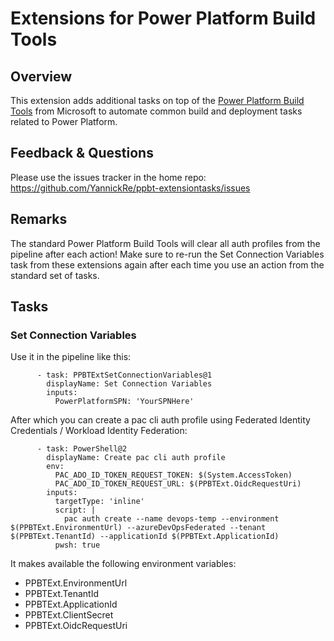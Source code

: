 **Extensions for Power Platform Build Tools**
==============================

## Overview
This extension adds additional tasks on top of the [Power Platform Build Tools](https://aka.ms/buildtoolsdoc) from Microsoft to automate common build and deployment tasks related to Power Platform.

## Feedback & Questions
Please use the issues tracker in the home repo: <https://github.com/YannickRe/ppbt-extensiontasks/issues>

## Remarks
The standard Power Platform Build Tools will clear all auth profiles from the pipeline after each action! Make sure to re-run the Set Connection Variables task from these extensions again after each time you use an action from the standard set of tasks.

## Tasks
### Set Connection Variables
Use it in the pipeline like this:
```
      - task: PPBTExtSetConnectionVariables@1
        displayName: Set Connection Variables
        inputs:
          PowerPlatformSPN: 'YourSPNHere'
```

After which you can create a pac cli auth profile using Federated Identity Credentials / Workload Identity Federation:
```
      - task: PowerShell@2
        displayName: Create pac cli auth profile
        env:
          PAC_ADO_ID_TOKEN_REQUEST_TOKEN: $(System.AccessToken)
          PAC_ADO_ID_TOKEN_REQUEST_URL: $(PPBTExt.OidcRequestUri)
        inputs:
          targetType: 'inline'
          script: |
            pac auth create --name devops-temp --environment $(PPBTExt.EnvironmentUrl) --azureDevOpsFederated --tenant $(PPBTExt.TenantId) --applicationId $(PPBTExt.ApplicationId)
          pwsh: true
```

It makes available the following environment variables:
- PPBTExt.EnvironmentUrl
- PPBTExt.TenantId
- PPBTExt.ApplicationId
- PPBTExt.ClientSecret
- PPBTExt.OidcRequestUri